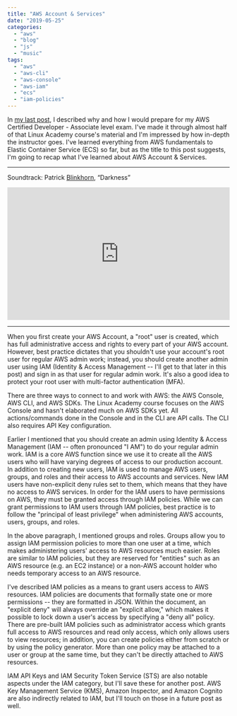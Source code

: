 ```yaml
---
title: "AWS Account & Services"
date: "2019-05-25"
categories: 
  - "aws"
  - "blog"
  - "js"
  - "music"
tags: 
  - "aws"
  - "aws-cli"
  - "aws-console"
  - "aws-iam"
  - "ecs"
  - "iam-policies"
---
```


In [my last post](https://blinkhorn.net/blog/aws-certification-why-and-how/), I described why and how I would prepare for my AWS Certified Developer - Associate level exam. I've made it through almost half of that Linux Academy course's material and I'm impressed by how in-depth the instructor goes. I've learned everything from AWS fundamentals to Elastic Container Service (ECS) so far, but as the title to this post suggests, I'm going to recap what I've learned about AWS Account & Services.

* * *

Soundtrack: Patrick [Blinkhorn](https://soundcloud.com/blinkhorn), “Darkness”

<iframe width="100%" height="300" scrolling="no" frameborder="no" allow="autoplay" src="https://w.soundcloud.com/player/?url=https%3A//api.soundcloud.com/tracks/70200877&amp;color=%23ff5500&amp;auto_play=false&amp;hide_related=false&amp;show_comments=true&amp;show_user=true&amp;show_reposts=false&amp;show_teaser=true&amp;visual=true"></iframe>

* * *

When you first create your AWS Account, a "root" user is created, which has full administrative access and rights to every part of your AWS account. However, best practice dictates that you shouldn't use your account's root user for regular AWS admin work; instead, you should create another admin user using IAM (Identity & Access Management -- I'll get to that later in this post) and sign in as that user for regular admin work. It's also a good idea to protect your root user with multi-factor authentication (MFA).

There are three ways to connect to and work with AWS: the AWS Console, AWS CLI, and AWS SDKs. The Linux Academy course focuses on the AWS Console and hasn't elaborated much on AWS SDKs yet. All actions/commands done in the Console and in the CLI are API calls. The CLI also requires API Key configuration.

Earlier I mentioned that you should create an admin using Identity & Access Management (IAM -- often pronounced "I AM") to do your regular admin work. IAM is a core AWS function since we use it to create all the AWS users who will have varying degrees of access to our production account. In addition to creating new users, IAM is used to manage AWS users, groups, and roles and their access to AWS accounts and services. New IAM users have non-explicit deny rules set to them, which means that they have no access to AWS services. In order for the IAM users to have permissions on AWS, they must be granted access through IAM policies. While we can grant permissions to IAM users through IAM policies, best practice is to follow the "principal of least privilege" when administering AWS accounts, users, groups, and roles.

In the above paragraph, I mentioned groups and roles. Groups allow you to assign IAM permission policies to more than one user at a time, which makes administering users' access to AWS resources much easier. Roles are similar to IAM policies, but they are reserved for "entities" such as an AWS resource (e.g. an EC2 instance) or a non-AWS account holder who needs temporary access to an AWS resource.

I've described IAM policies as a means to grant users access to AWS resources. IAM policies are documents that formally state one or more permissions -- they are formatted in JSON. Within the document, an "explicit deny" will always override an "explicit allow," which makes it possible to lock down a user's access by specifying a "deny all" policy. There are pre-built IAM policies such as administrator access which grants full access to AWS resources and read only access, which only allows users to view resources; in addition, you can create policies either from scratch or by using the policy generator. More than one policy may be attached to a user or group at the same time, but they can't be directly attached to AWS resources.

IAM API Keys and IAM Security Token Service (STS) are also notable aspects under the IAM category, but I'll save these for another post. AWS Key Management Service (KMS), Amazon Inspector, and Amazon Cognito are also indirectly related to IAM, but I'll touch on those in a future post as well.
